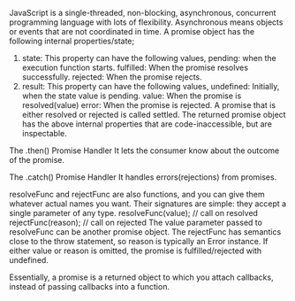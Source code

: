 JavaScript is a single-threaded, non-blocking, asynchronous, concurrent programming language with lots of flexibility.
Asynchronous means objects or events that are not coordinated in time.
A promise object has the following internal properties/state;
1. state: This property can have the following values,
  pending: when the execution function starts.
  fulfilled: When the promise resolves successfully.
  rejected: When the promise rejects.
2. result: This property can have the following values,
  undefined: Initially, when the state value is pending.
  value: When the promise is resolved(value)
  error: When the promise is rejected.
A promise that is either resolved or rejected is called settled.
The returned promise object has the above internal properties that are code-inaccessible, but are inspectable.

The .then() Promise Handler
It lets the consumer know about the outcome of the promise.

The .catch() Promise Handler
It handles errors(rejections) from promises.

resolveFunc and rejectFunc are also functions, and you can give them whatever actual names you want. 
Their signatures are simple: they accept a single parameter of any type.
  resolveFunc(value); // call on resolved
  rejectFunc(reason); // call on rejected
The value parameter passed to resolveFunc can be another promise object.
The rejectFunc has semantics close to the throw statement, so reason is typically an Error instance.
If either value or reason is omitted, the promise is fulfilled/rejected with undefined.

Essentially, a promise is a returned object to which you attach callbacks, instead of passing callbacks into a function.
